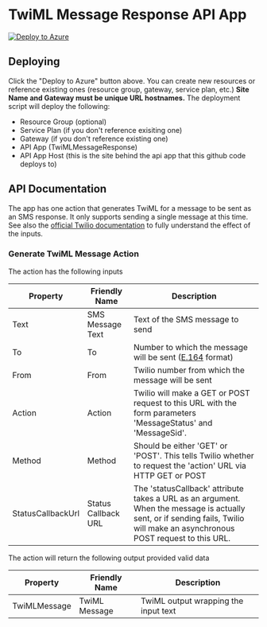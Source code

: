 # TwiML Message Response API App
[![Deploy to Azure](http://azuredeploy.net/deploybutton.png)](https://azuredeploy.net/)

## Deploying ##
Click the "Deploy to Azure" button above.  You can create new resources or reference existing ones (resource group, gateway, service plan, etc.)  **Site Name and Gateway must be unique URL hostnames.**  The deployment script will deploy the following:

 * Resource Group (optional)
 * Service Plan (if you don't reference exisiting one)
 * Gateway (if you don't reference existing one)
 * API App (TwiMLMessageResponse)
 * API App Host (this is the site behind the api app that this github code deploys to)

## API Documentation ##
The app has one action that generates TwiML for a message to be sent as an SMS response. It only supports sending a single message at this time. See also the [official Twilio documentation](http://www.twilio.com/docs/api/twiml/sms/message) to fully understand the effect of the inputs.

### Generate TwiML Message Action ###
The action has the following inputs

| Property | Friendly Name | Description |
| ----- | ----- | ----- |
| Text | SMS Message Text | Text of the SMS message to send |
| To | To | Number to which the message will be sent ([E.164](http://en.wikipedia.org/wiki/E.164) format) |
| From | From | Twilio number from which the message will be sent |
| Action | Action | Twilio will make a GET or POST request to this URL with the form parameters 'MessageStatus' and 'MessageSid'. |
| Method | Method | Should be either 'GET' or 'POST'. This tells Twilio whether to request the 'action' URL via HTTP GET or POST |
| StatusCallbackUrl | Status Callback URL | The 'statusCallback' attribute takes a URL as an argument. When the message is actually sent, or if sending fails, Twilio will make an asynchronous POST request to this URL. |

The action will return the following output provided valid data

| Property | Friendly Name | Description |
| ----- | ----- | ----- |
| TwiMLMessage | TwiML Message | TwiML output wrapping the input text |


